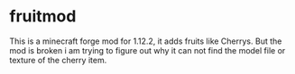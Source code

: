 # fruitmod
 
This is a minecraft forge mod for 1.12.2,
it adds fruits like Cherrys.
But the mod is broken i am trying to figure out why it can not find the model file or texture of the cherry item.
